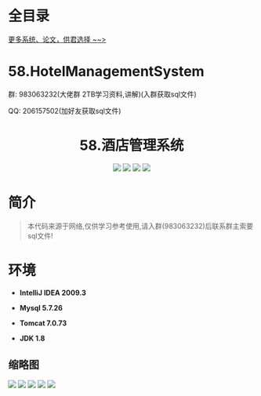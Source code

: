 # 全目录

[更多系统、论文，供君选择 ~~>](https://www.bitwise.net.cn)
# 58.HotelManagementSystem

<p>群: 983063232(大佬群 2TB学习资料,讲解)(入群获取sql文件)</p>
<p>QQ: 206157502(加好友获取sql文件)</p>

<p><h1 align="center">58.酒店管理系统</h1></p>


<p align="center">
	<img src="https://img.shields.io/badge/jdk-1.8-orange.svg"/>
    <img src="https://img.shields.io/badge/servlet-5.x-lightgrey.svg"/>
    <img src="https://img.shields.io/badge/jdbc-3.x-blue.svg"/>
    <img src="https://img.shields.io/badge/jsp-3.x-yellow.svg"/>
</p>

# 简介


> 本代码来源于网络,仅供学习参考使用,请入群(983063232)后联系群主索要sql文件!


# 环境

- <b>IntelliJ IDEA 2009.3</b>

- <b>Mysql 5.7.26</b>

- <b>Tomcat 7.0.73</b>

- <b>JDK 1.8</b>


## 缩略图

![](https://bitwise.oss-cn-heyuan.aliyuncs.com/2024/9/10/dedcc6a5-5478-4933-86b3-d4fb7c6ef7d2.png)
![](https://bitwise.oss-cn-heyuan.aliyuncs.com/2024/9/10/e58c63d4-cbad-4db2-9a88-01905e9d1080.png)
![](https://bitwise.oss-cn-heyuan.aliyuncs.com/2024/9/10/3f8bfd8a-0ed5-4a62-a02f-ddd04b44e68d.png)
![](https://bitwise.oss-cn-heyuan.aliyuncs.com/2024/9/10/e746623a-cf49-42a6-80a0-7923d0946123.png)
![](https://bitwise.oss-cn-heyuan.aliyuncs.com/2024/9/10/04eed762-e6d7-4311-916f-84fb8f49d2c1.png)



